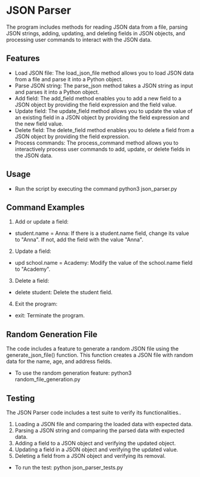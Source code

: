 # JSON Parser
The program includes methods for reading JSON data from a file, parsing JSON strings, adding, updating, and deleting fields in JSON objects, and processing user commands to interact with the JSON data.

## Features
- Load JSON file: The load_json_file method allows you to load JSON data from a file and parse it into a Python object.
- Parse JSON string: The parse_json method takes a JSON string as input and parses it into a Python object.
- Add field: The add_field method enables you to add a new field to a JSON object by providing the field expression and the field value.
- Update field: The update_field method allows you to update the value of an existing field in a JSON object by providing the field expression and the new field value.
- Delete field: The delete_field method enables you to delete a field from a JSON object by providing the field expression.
- Process commands: The process_command method allows you to interactively process user commands to add, update, or delete fields in the JSON data.

## Usage
- Run the script by executing the command python3 json_parser.py

## Command Examples
1. Add or update a field:
- student.name = Anna: If there is a student.name field, change its value to "Anna". If not, add the field with the value "Anna".
2. Update a field:
- upd school.name = Academy: Modify the value of the school.name field to "Academy".
3. Delete a field:
- delete student: Delete the student field.
4. Exit the program:
- exit: Terminate the program.

## Random Generation File
The code includes a feature to generate a random JSON file using the generate_json_file() function. 
This function creates a JSON file with random data for the name, age, and address fields.
- To use the random generation feature: python3 random_file_generation.py


## Testing
The JSON Parser code includes a test suite to verify its functionalities..

1. Loading a JSON file and comparing the loaded data with expected data.
2. Parsing a JSON string and comparing the parsed data with expected data.
3. Adding a field to a JSON object and verifying the updated object.
4. Updating a field in a JSON object and verifying the updated value.
5. Deleting a field from a JSON object and verifying its removal.
- To run the test: python json_parser_tests.py

